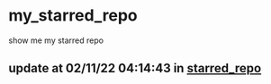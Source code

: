 # my_starred_repo
show me my starred repo

update at 02/11/22 04:14:43 in [starred_repo](./index.html)
---

